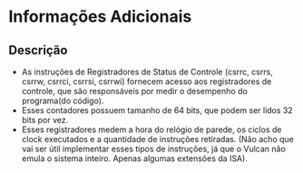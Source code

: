 # Informações Adicionais

## Descrição
* As instruções de Registradores de Status de Controle (csrrc, csrrs, csrrw, csrrci, csrrsi, csrrwi) fornecem acesso aos registradores de controle, que são responsáveis por medir o desempenho do programa(do código).
* Esses contadores possuem tamanho de 64 bits, que podem ser lidos 32 bits por vez.
* Esses registradores medem a hora do relógio de parede, os ciclos de clock executados e a quantidade de instruções retiradas. (Não acho que vai ser útil implementar esses tipos de instruções, já que o Vulcan não emula o sistema inteiro. Apenas algumas extensões da ISA).
